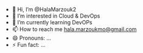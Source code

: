 - 👋 Hi, I’m @HalaMarzouk2
- 👀 I’m interested in Cloud & DevOps 
- 🌱 I’m currently learning DevOPs
- 📫 How to reach me hala.marzoukmo@gmail.com
- 😄 Pronouns: ...
- ⚡ Fun fact: ...

<!---
HalaMarzouk2/HalaMarzouk2 is a ✨ special ✨ repository because its `README.md` (this file) appears on your GitHub profile.
You can click the Preview link to take a look at your changes.
--->
